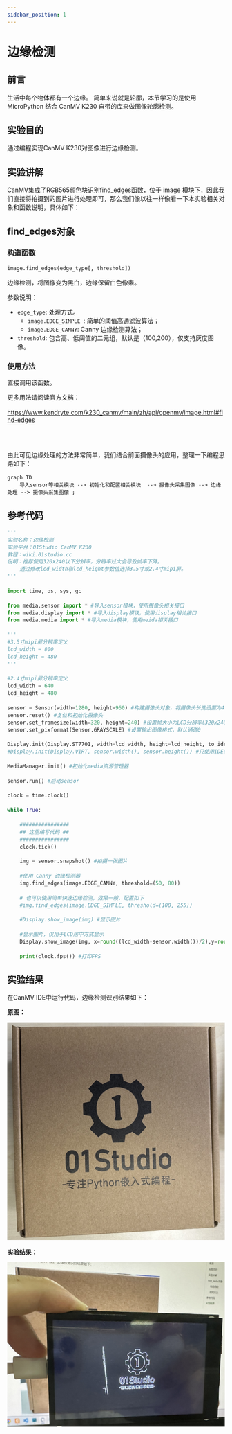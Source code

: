 ```yaml
---
sidebar_position: 1
---
```


# 边缘检测

## 前言
生活中每个物体都有一个边缘。 简单来说就是轮廓，本节学习的是使用MicroPython 结合 CanMV K230 自带的库来做图像轮廓检测。

## 实验目的
通过编程实现CanMV K230对图像进行边缘检测。

## 实验讲解

CanMV集成了RGB565颜色块识别find_edges函数，位于 image 模块下，因此我们直接将拍摄到的图片进行处理即可，那么我们像以往一样像看一下本实验相关对象和函数说明，具体如下：


## find_edges对象

### 构造函数
```python
image.find_edges(edge_type[, threshold])
```
边缘检测，将图像变为黑白，边缘保留白色像素。

参数说明：
- `edge_type`: 处理方式。
    - `image.EDGE_SIMPLE `: 简单的阈值高通滤波算法；
    - `image.EDGE_CANNY`: Canny 边缘检测算法；
- `threshold`: 包含高、低阈值的二元组，默认是（100,200），仅支持灰度图像。

### 使用方法

直接调用该函数。

更多用法请阅读官方文档：<br></br>
https://www.kendryte.com/k230_canmv/main/zh/api/openmv/image.html#find-edges

<br></br>

由此可见边缘处理的方法非常简单，我们结合前面摄像头的应用，整理一下编程思路如下：

```mermaid
graph TD
    导入sensor等相关模块 --> 初始化和配置相关模块  --> 摄像头采集图像 --> 边缘处理 --> 摄像头采集图像 ;
```

## 参考代码

```python
'''
实验名称：边缘检测
实验平台：01Studio CanMV K230
教程：wiki.01studio.cc
说明：推荐使用320x240以下分辨率，分辨率过大会导致帧率下降。
    通过修改lcd_width和lcd_height参数值选择3.5寸或2.4寸mipi屏。
'''

import time, os, sys, gc

from media.sensor import * #导入sensor模块，使用摄像头相关接口
from media.display import * #导入display模块，使用display相关接口
from media.media import * #导入media模块，使用meida相关接口

'''
#3.5寸mipi屏分辨率定义
lcd_width = 800
lcd_height = 480
'''

#2.4寸mipi屏分辨率定义
lcd_width = 640
lcd_height = 480

sensor = Sensor(width=1280, height=960) #构建摄像头对象，将摄像头长宽设置为4:3
sensor.reset() #复位和初始化摄像头
sensor.set_framesize(width=320, height=240) #设置帧大小为LCD分辨率(320x240)，默认通道0
sensor.set_pixformat(Sensor.GRAYSCALE) #设置输出图像格式，默认通道0

Display.init(Display.ST7701, width=lcd_width, height=lcd_height, to_ide=True) #同时使用mipi屏和IDE缓冲区显示图像，800x480分辨率
#Display.init(Display.VIRT, sensor.width(), sensor.height()) #只使用IDE缓冲区显示图像

MediaManager.init() #初始化media资源管理器

sensor.run() #启动sensor

clock = time.clock()

while True:

    ################
    ## 这里编写代码 ##
    ################
    clock.tick()

    img = sensor.snapshot() #拍摄一张图片

    #使用 Canny 边缘检测器
    img.find_edges(image.EDGE_CANNY, threshold=(50, 80))

    # 也可以使用简单快速边缘检测，效果一般，配置如下
    #img.find_edges(image.EDGE_SIMPLE, threshold=(100, 255))

    #Display.show_image(img) #显示图片

    #显示图片，仅用于LCD居中方式显示
    Display.show_image(img, x=round((lcd_width-sensor.width())/2),y=round((lcd_height-sensor.height())/2))

    print(clock.fps()) #打印FPS
```

## 实验结果

在CanMV IDE中运行代码，边缘检测识别结果如下：

**原图：**

![edges](./img/find_edges/find_edges1.png)

**实验结果：**

![edges](./img/find_edges/find_edges2.png)
